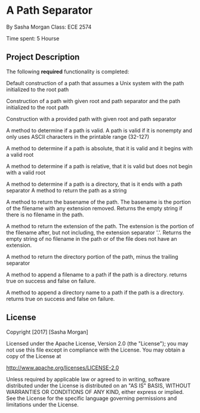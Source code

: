 # A Path Separator

By Sasha Morgan
Class: ECE 2574

Time spent: 5 Hourse

## Project Description


The following **required** functionality is completed:

Default construction of a path that assumes a Unix system with the path initialized to the root path

Construction of a path with given root and path separator and the path initialized to the root path

Construction with a provided path with given root and path separator

A method to determine if a path is valid. A path is valid if it is nonempty and only uses ASCII characters in the printable range (32-127)

A method to determine if a path is absolute, that it is valid and it begins with a valid root

A method to determine if a path is relative, that it is valid but does not begin with a valid root

A method to determine if a path is a directory, that is it ends with a path separator
A method to return the path as a string

A method to return the basename of the path. The basename is the portion of the filename with any extension removed. Returns the empty string if there is no filename in the path.

A method to return the extension of the path. The extension is the portion of the filename after, but not including, the extension separator '.'. Returns the empty string of no filename in the path or of the file does not have an extension.

A method to return the directory portion of the path, minus the trailing separator

A method to append a filename to a path if the path is a directory. returns true on success and false on failure.

A method to append a directory name to a path if the path is a directory. returns true on success and false on failure.


## License

Copyright [2017] [Sasha Morgan]

Licensed under the Apache License, Version 2.0 (the "License");
you may not use this file except in compliance with the License.
You may obtain a copy of the License at

http://www.apache.org/licenses/LICENSE-2.0

Unless required by applicable law or agreed to in writing, software
distributed under the License is distributed on an "AS IS" BASIS,
WITHOUT WARRANTIES OR CONDITIONS OF ANY KIND, either express or implied.
See the License for the specific language governing permissions and
limitations under the License.

